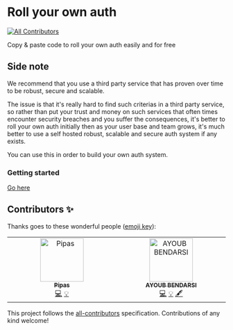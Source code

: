 # Roll your own auth
<!-- ALL-CONTRIBUTORS-BADGE:START - Do not remove or modify this section -->
[![All Contributors](https://img.shields.io/badge/all_contributors-2-orange.svg?style=flat-square)](#contributors-)
<!-- ALL-CONTRIBUTORS-BADGE:END -->

Copy & paste code to roll your own auth easily and for free

## Side note
We recommend that you use a third party service that has proven over time to be robust, secure and scalable.

The issue is that it's really hard to find such criterias in a third party service, so rather than put your trust and money on such services that often times encounter security breaches and you suffer the consequences, it's better to roll your own auth initially then as your user base and team grows, it's much better to use a self hosted robust, scalable and secure auth system if any exists.

You can use this in order to build your own auth system.

### Getting started

[Go here](https://roll-your-own-auth.smakosh.com/)

## Contributors ✨

Thanks goes to these wonderful people ([emoji key](https://allcontributors.org/docs/en/emoji-key)):

<!-- ALL-CONTRIBUTORS-LIST:START - Do not remove or modify this section -->
<!-- prettier-ignore-start -->
<!-- markdownlint-disable -->
<table>
  <tbody>
    <tr>
      <td align="center" valign="top" width="14.28%"><a href="https://pipas.dev"><img src="https://avatars.githubusercontent.com/u/73344068?v=4?s=100" width="100px;" alt="Pipas"/><br /><sub><b>Pipas</b></sub></a><br /><a href="https://github.com/smakosh/roll-your-own-auth/commits?author=Piipas" title="Code">💻</a> <a href="#example-Piipas" title="Examples">💡</a></td>
      <td align="center" valign="top" width="14.28%"><a href="https://github.com/RATCHAW"><img src="https://avatars.githubusercontent.com/u/137005356?v=4?s=100" width="100px;" alt="AYOUB BENDARSI"/><br /><sub><b>AYOUB BENDARSI</b></sub></a><br /><a href="https://github.com/smakosh/roll-your-own-auth/commits?author=RATCHAW" title="Code">💻</a> <a href="#example-RATCHAW" title="Examples">💡</a> <a href="#content-RATCHAW" title="Content">🖋</a></td>
    </tr>
  </tbody>
</table>

<!-- markdownlint-restore -->
<!-- prettier-ignore-end -->

<!-- ALL-CONTRIBUTORS-LIST:END -->

This project follows the [all-contributors](https://github.com/all-contributors/all-contributors) specification. Contributions of any kind welcome!
